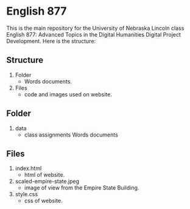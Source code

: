 # English 877
This is the main repository for the University of Nebraska Lincoln class English 877: Advanced Topics in the Digital Humanities
Digital Project Development. Here is the structure:

## Structure
1. Folder
   - Words documents.
2. Files
   - code and images used on website.

## Folder
1. data
   - class assignments Words documents

## Files
1. index.html
   - html of website.
2. scaled-empire-state.jpeg
   - image of view from the Empire State Building.
3. style.css
   - css of website.
